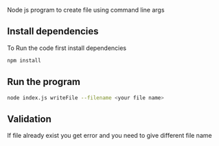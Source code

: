 Node js program to create file using command line args

## Install dependencies
To Run the code first install dependencies 
```bash
npm install
```

## Run the program
```bash
node index.js writeFile --filename <your file name>
```
## Validation
If file already exist you get error and you need to give different file name
